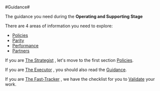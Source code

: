 #Guidance#


The guidance you need during the **Operating and Supporting Stage**

There are 4 areas of information you need to explore:
- [Policies](https://github.com/Azure/AzureGlobalConnectionCenter/blob/master/PlayBook/Operating%20and%20Supporting/Guidance/Policies.md)
- [Parity](https://github.com/Azure/AzureGlobalConnectionCenter/blob/master/PlayBook/Operating%20and%20Supporting/Guidance/Parity.md)
- [Performance](https://github.com/Azure/AzureGlobalConnectionCenter/blob/master/PlayBook/Operating%20and%20Supporting/Guidance/Performance.md)
- [Partners](https://github.com/Azure/AzureGlobalConnectionCenter/blob/master/PlayBook/Operating%20and%20Supporting/Guidance/Partners.md)

	
If you are [The Strategist](https://github.com/Azure/AzureGlobalConnectionCenter/blob/master/PlayBook/Playbook%20Overview/Target%20Personas.md) , let's move to the first section [Policies](https://github.com/Azure/AzureGlobalConnectionCenter/blob/master/PlayBook/Operating%20and%20Supporting/Guidance/Policies.md).

If you are [The Executor](https://github.com/Azure/AzureGlobalConnectionCenter/blob/master/PlayBook/Playbook%20Overview/Target%20Personas.md) , you should also read the [Guidance](https://github.com/Azure/AzureGlobalConnectionCenter/blob/master/PlayBook/Operating%20and%20Supporting/Explore/Explore.md).

If you are [The Fast-Tracker](https://github.com/Azure/AzureGlobalConnectionCenter/blob/master/PlayBook/Playbook%20Overview/Target%20Personas.md) , we have the checklist for you to [Validate](https://github.com/Azure/AzureGlobalConnectionCenter/blob/master/PlayBook/Operating%20and%20Supporting/Validate.md) your work.

